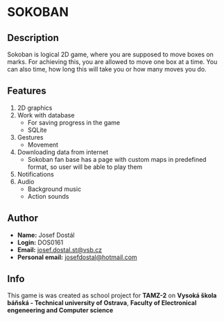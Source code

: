 # SOKOBAN
## Description
Sokoban is logical 2D game, where you are supposed to move boxes on marks. For achieving this, you are allowed to move one box at a time. You can also time, how long this will take you or how many moves you do.

## Features
1. 2D graphics
2. Work with database
	* For saving progress in the game
	* SQLite
3. Gestures
	* Movement
4. Downloading data from internet
	* Sokoban fan base has a page with custom maps in predefined format, so user will be able to play them
5. Notifications
6. Audio
	* Background music
	* Action sounds

## Author
* **Name:** Josef Dostál
* **Login:** DOS0161
* **Email:** josef.dostal.st@vsb.cz
* **Personal email:** josefdostal@hotmail.com

## Info
This game is was created as school project for **TAMZ-2** on **Vysoká škola báňská - Technical university of Ostrava**, **Faculty of Electronical engeneering and Computer science**
